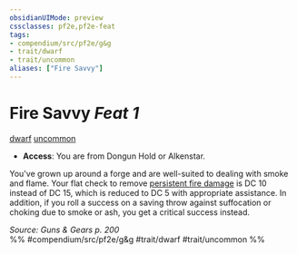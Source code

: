 ```yaml
---
obsidianUIMode: preview
cssclasses: pf2e,pf2e-feat
tags:
- compendium/src/pf2e/g&g
- trait/dwarf
- trait/uncommon
aliases: ["Fire Savvy"]
---
```

# Fire Savvy  *Feat 1*  
[dwarf](rules/traits/dwarf.md "Dwarf Ancestry & Heritage Trait")  [uncommon](rules/traits/uncommon.md "Uncommon Rarity Trait")  

- **Access**: You are from Dongun Hold or Alkenstar.

You've grown up around a forge and are well-suited to dealing with smoke and flame. Your flat check to remove [persistent fire damage](rules/conditions.md#Persistent%20Damage) is DC 10 instead of DC 15, which is reduced to DC 5 with appropriate assistance. In addition, if you roll a success on a saving throw against suffocation or choking due to smoke or ash, you get a critical success instead.

*Source: Guns & Gears p. 200*  
%% #compendium/src/pf2e/g&g #trait/dwarf #trait/uncommon %%